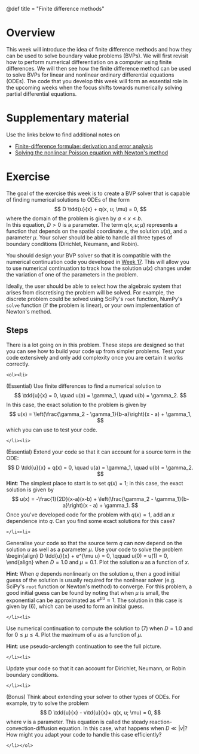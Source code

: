@def title = "Finite difference methods"

# Overview

This week will introduce the idea of finite difference methods and how they
can be used to solve boundary value problems (BVPs).  We will first revisit
how to perform numerical differentiation on a computer using finite differences.
We will then see how the finite difference method can be used to solve BVPs
for linear and nonlinear ordinary differential equations (ODEs).  The code that you develop this week will form an essential role in the upcoming weeks when
the focus shifts towards numerically solving partial differential equations.

# Supplementary material

Use the links below to find additional notes on

* [Finite-difference formulae: derivation and error analysis](/pdes/finite_differences.pdf)
* [Solving the nonlinear Poisson equation with Newton's method](/pdes/nonlinear_poisson.pdf)


# Exercise

The goal of the exercise this week is to create a BVP solver that is capable
of finding numerical solutions to ODEs of the form
$$
D \tdd{u}{x} + q(x, u; \mu) = 0,
$$
where the domain of the problem is given by $a \leq x \leq b$.  
In this equation, $D > 0$ is a parameter.  The term $q(x, u; \mu)$
represents a function that depends on the spatial coordinate $x$,
the solution $u(x)$, and a parameter $\mu$.  Your solver should be able to
handle all three types of boundary conditions (Dirichlet, Neumann, and Robin).
<!-- these can be combined into
$$
\alpha_1 u(a) - \beta_1 \left.\td{u}{x}\right|_{x=a} = \gamma_1, \qquad
\alpha_2 u(b) + \beta_2 \left.\td{u}{x}\right|_{x=b} = \gamma_2,
$$
where $\alpha_i$, $\beta_i$, and $\gamma_i$ are constants. -->

You should design your BVP solver so that it is compatible
with the numerical continuation code you developed in [Week 17](/odes/numericalcontinuation/).
This will allow you to use numerical continuation
to track how the solution $u(x)$ changes under the variation of one of
the parameters in the problem.

Ideally, the user should be able to select how the algebraic system that arises
from discretising the problem will be solved.  For example, the discrete
problem could be solved using SciPy's `root` function, NumPy's `solve` function (if the problem is linear),
or your own implementation of Newton's method.

## Steps

There is a lot going on in this problem.  These steps are designed so that
you can see how to build your code up from simpler problems.  Test your code extensively and only add complexity once you are certain it works correctly.

~~~
<ol><li>
~~~

(Essential) Use finite differences to find a numerical solution to
$$
\tdd{u}{x} = 0, \quad
u(a) = \gamma_1, \quad u(b) = \gamma_2.
$$
In this case, the exact solution to the problem is given by
$$
u(x) =  \left(\frac{\gamma_2 - \gamma_1}{b-a}\right)(x - a) + \gamma_1,
$$
which you can use to test your code.

~~~
</li><li>
~~~

(Essential) Extend your code so that it can account for a source term in the ODE:
$$
D \tdd{u}{x} + q(x) = 0, \quad
u(a) = \gamma_1, \quad u(b) = \gamma_2.
$$
**Hint**: The simplest place to start is to set $q(x) = 1$;
in this case, the exact solution is given by
$$
u(x) = -\frac{1}{2D}(x-a)(x-b) +  \left(\frac{\gamma_2 - \gamma_1}{b-a}\right)(x - a) + \gamma_1.
$$
Once you've developed code for the problem with $q(x) = 1$, add an $x$ dependence into $q$.  Can you find some exact solutions for this case?

~~~
</li><li>
~~~

Generalise your code so that the source term $q$ can now depend on the solution $u$ as well as a parameter $\mu$.  Use your code to solve the problem
\begin{align}
D \tdd{u}{x} + e^{\mu u} = 0, \qquad u(0) = u(1) = 0,
\end{align}
when $D = 1.0$ and $\mu = 0.1$.  Plot the solution $u$ as a function of $x$.

**Hint**: When $q$ depends nonlinearly on the solution $u$, then a good initial guess of the solution is usually required for the nonlinear solver (e.g. SciPy's `root` function or Newton's method) to converge.  For this problem, a good initial guess can be found by noting that when $\mu$ is small, the exponential can be approximated as $e^{\mu u} \approx 1$.  The solution in this case is given by (6), which can be used to form an initial guess.

~~~
</li><li>
~~~
Use numerical continuation to compute the solution to (7) when $D = 1.0$ and for $0 \leq \mu \leq 4$.  Plot the maximum of $u$ as a function of $\mu$.

**Hint**: use pseudo-arclength continuation to see the full picture.

~~~
</li><li>
~~~

Update your code so that it can account for Dirichlet, Neumann, or Robin boundary conditions.

~~~
</li><li>
~~~

(Bonus) Think about extending your solver to other types of ODEs.  For example, try to solve the problem
$$
D \tdd{u}{x} - v\td{u}{x}+  q(x, u; \mu) = 0,
$$
where $v$ is a parameter.
This equation is called the steady reaction-convection-diffusion equation.
In this case, what happens when $D \ll |v|$?  How might you adapt your
code to handle this case efficiently?

~~~
</li></ol>
~~~
